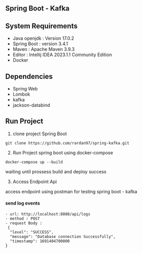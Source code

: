 ## Spring Boot - Kafka

## System Requirements

- Java openjdk : Version 17.0.2
- Spring Boot : version 3.4.1
- Maven : Apache Maven 3.9.3
- Editor : Intellij IDEA 2023.1.1 Community Edition
- Docker

## Dependencies

- Spring Web
- Lombok
- kafka
- jackson-databind

## Run Project

1. clone project Spring Boot
```
git clone https://github.com/rardan97/spring-kafka.git
```
2. Run Project spring boot using docker-compose
```
docker-compose up --build
```
waiting until prossess build and deploy success




3. Access Endpoint Api

access endpoint using postman for testing spring boot - kafka

#### send log events
```
- url: http://localhost:8080/api/logs
- method : POST
- request Body : 
 {
  "level": "SUCCESS",
  "message": "Database connection Successfully",
  "timestamp": 1691404700000
}
```